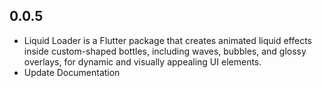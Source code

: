 ## 0.0.5

* Liquid Loader is a Flutter package that creates animated liquid effects inside custom-shaped bottles, including waves, bubbles, and glossy overlays, for dynamic and visually appealing UI elements.
* Update Documentation
